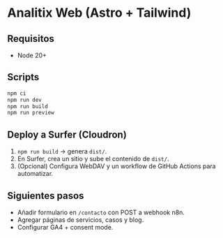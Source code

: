 # Analitix Web (Astro + Tailwind)

## Requisitos
- Node 20+

## Scripts
```bash
npm ci
npm run dev
npm run build
npm run preview
```

## Deploy a Surfer (Cloudron)
1. `npm run build` → genera `dist/`.
2. En Surfer, crea un sitio y sube el contenido de `dist/`.
3. (Opcional) Configura WebDAV y un workflow de GitHub Actions para automatizar.

## Siguientes pasos
- Añadir formulario en `/contacto` con POST a webhook n8n.
- Agregar páginas de servicios, casos y blog.
- Configurar GA4 + consent mode.
